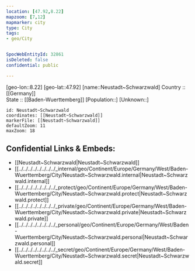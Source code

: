 ```yaml
---
location: [47.92,8.22] 
mapzoom: [7,12] 
mapmarker: city 
type: City
tags:
- geo/City


SpocWebEntityId: 32861
isDeleted: false
confidential: public

---
```

[geo-lon::8.22] 
[geo-lat::47.92] 
[name::Neustadt~Schwarzwald] 
Country :: [[Germany]]  
State :: [[Baden-Wuerttemberg]] 
[Population::] 
[Unknown::] 


```leaflet
id: Neustadt~Schwarzwald
coordinates: [[Neustadt~Schwarzwald]] 
markerFile: [[Neustadt~Schwarzwald]] 
defaultZoom: 11 
maxZoom: 18
```


## Confidential Links & Embeds: 
- [[Neustadt~Schwarzwald|Neustadt~Schwarzwald]]  
- [[../../../../../../../../_internal/geo/Continent/Europe/Germany/West/Baden-Wuerttemberg/City/Neustadt~Schwarzwald.internal|Neustadt~Schwarzwald.internal]] 
- [[../../../../../../../../_protect/geo/Continent/Europe/Germany/West/Baden-Wuerttemberg/City/Neustadt~Schwarzwald.protect|Neustadt~Schwarzwald.protect]] 
- [[../../../../../../../../_private/geo/Continent/Europe/Germany/West/Baden-Wuerttemberg/City/Neustadt~Schwarzwald.private|Neustadt~Schwarzwald.private]] 
- [[../../../../../../../../_personal/geo/Continent/Europe/Germany/West/Baden-Wuerttemberg/City/Neustadt~Schwarzwald.personal|Neustadt~Schwarzwald.personal]] 
- [[../../../../../../../../_secret/geo/Continent/Europe/Germany/West/Baden-Wuerttemberg/City/Neustadt~Schwarzwald.secret|Neustadt~Schwarzwald.secret]] 
